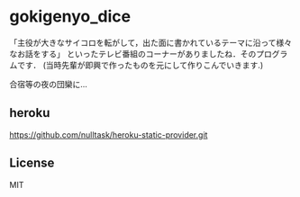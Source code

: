 # gokigenyo_dice
「主役が大きなサイコロを転がして，出た面に書かれているテーマに沿って様々なお話をする」
といったテレビ番組のコーナーがありましたね．そのプログラムです．
 (当時先輩が即興で作ったものを元にして作りこんでいきます.)

合宿等の夜の団欒に...

## heroku

https://github.com/nulltask/heroku-static-provider.git

## License

MIT
